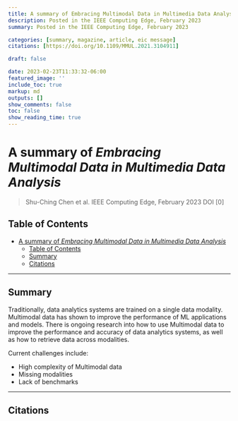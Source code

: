 ```yaml
---
title: A summary of Embracing Multimodal Data in Multimedia Data Analysis by Shu-Ching Chen et al.
description: Posted in the IEEE Computing Edge, February 2023
summary: Posted in the IEEE Computing Edge, February 2023

categories: [summary, magazine, article, eic message]
citations: [https://doi.org/10.1109/MMUL.2021.3104911]

draft: false

date: 2023-02-23T11:33:32-06:00
featured_image: ''
include_toc: true
markup: md
outputs: []
show_comments: false
toc: false
show_reading_time: true
---
```


# A summary of *Embracing Multimodal Data in Multimedia Data Analysis*

> Shu-Ching Chen et al. IEEE Computing Edge, February 2023 DOI [0]

## Table of Contents

- [A summary of *Embracing Multimodal Data in Multimedia Data Analysis*](#a-summary-of-embracing-multimodal-data-in-multimedia-data-analysis)
  - [Table of Contents](#table-of-contents)
  - [Summary](#summary)
  - [Citations](#citations)

______________________________________________________________________

## Summary

Traditionally, data analytics systems are trained on a single data modality.
Multimodal data has shown to improve the performance of ML applications and
models. There is ongoing research into how to use Multimodal data to improve the
performance and accuracy of data analytics systems, as well as how to retrieve
data across modalities.

Current challenges include:

- High complexity of Multimodal data
- Missing modalities
- Lack of benchmarks

______________________________________________________________________

## Citations
